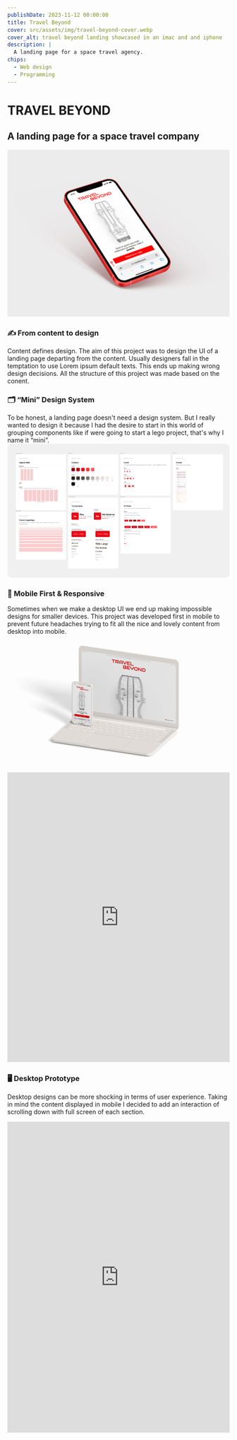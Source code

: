 ```yaml
---
publishDate: 2023-11-12 00:00:00
title: Travel Beyond
cover: src/assets/img/travel-beyond-cover.webp
cover_alt: travel beyond landing showcased in an imac and and iphone
description: |
  A landing page for a space travel agency.
chips:
  - Web design
  - Programming
---
```


# TRAVEL BEYOND

## A landing page for a space travel company

![Travel Beyond cover image](src/assets/img/travel-beyond-cover.webp)

### ✍️ From content to design

Content defines design. The aim of this project was to design the UI of a landing page departing from the content. Usually designers fall in the temptation to use Lorem ipsum default texts. This ends up making wrong design decisions.
All the structure of this project was made based on the conent.

### 🗂 “Mini” Design System

To be honest, a landing page doesn't need a design system. But I really wanted to design it because I had the desire to start in this world of grouping components like if were going to start a lego project, that's why I name it “mini”.
![Travel Beyond Design System](src/assets/img/mini-design-system-large.webp)

### 📱 Mobile First & Responsive

Sometimes when we make a desktop UI we end up making impossible designs for smaller devices. This project was developed first in mobile to prevent future headaches trying to fit all the nice and lovely content from desktop into mobile.
![Travel Beyond cover image](src/assets/img/responsive-travel-beyond.jpg)

<iframe
  class="figma-proto"
  width="100%"
  height="656"
  src="https://www.figma.com/embed?embed_host=share&url=https%3A%2F%2Fwww.figma.com%2Fproto%2FqKxGGY1aLSOsjrfx9smiKx%2FTravel-Beyond%3Fpage-id%3D42%253A99%26node-id%3D42%253A99%26viewport%3D328%252C48%252C0.42%26scaling%3Dcontain%26starting-point-node-id%3D42%253A101%26hide-ui%3D1"
  allowfullscreen
></iframe>

### 🖥 Desktop Prototype

Desktop designs can be more shocking in terms of user experience. Taking in mind the content displayed in mobile I decided to add an interaction of scrolling down with full screen of each section.

<iframe
  class="figma-proto"
  width="100%"
  height="704"
  src="https://www.figma.com/embed?embed_host=share&url=https%3A%2F%2Fwww.figma.com%2Fproto%2FqKxGGY1aLSOsjrfx9smiKx%2FTravel-Beyond%3Fpage-id%3D42%253A100%26node-id%3D42%253A337%26viewport%3D328%252C48%252C0.11%26scaling%3Dcontain%26starting-point-node-id%3D42%253A337%26hide-ui%3D1"
  allowfullscreen
></iframe>

<style>
  .figma-proto {
    border: none;
  }
  </style>
